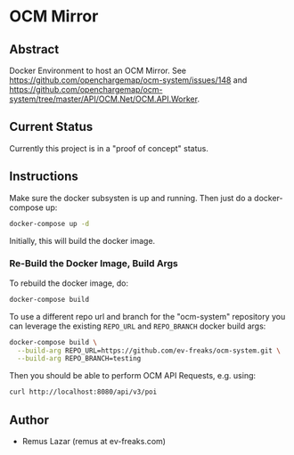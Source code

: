 OCM Mirror
====

Abstract
----

Docker Environment to host an OCM Mirror. See https://github.com/openchargemap/ocm-system/issues/148 and https://github.com/openchargemap/ocm-system/tree/master/API/OCM.Net/OCM.API.Worker.


Current Status
----

Currently this project is in a "proof of concept" status.


Instructions
----

Make sure the docker subsysten is up and running. Then just do a docker-compose up:

```bash
docker-compose up -d
```

Initially, this will build the docker image.

### Re-Build the Docker Image, Build Args

To rebuild the docker image, do:

```bash
docker-compose build
```

To use a different repo url and branch for the "ocm-system" repository you can leverage the existing `REPO_URL` and `REPO_BRANCH` docker build args:

```bash
docker-compose build \
  --build-arg REPO_URL=https://github.com/ev-freaks/ocm-system.git \
  --build-arg REPO_BRANCH=testing
```

Then you should be able to perform OCM API Requests, e.g. using:

```bash
curl http://localhost:8080/api/v3/poi
```

Author
----

* Remus Lazar (remus at ev-freaks.com)